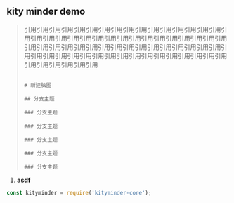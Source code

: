 ## kity minder demo

> 引用引用引用引用引用引用引用引用引用引用引用引用引用引用引用引用引用引用引用引用引用引用引用引用引用引用引用引用引用引用引用引用引用引用引用引用引用引用引用引用引用引用引用引用引用引用引用引用引用引用引用引用引用引用引用引用引用引用引用引用引用引用引用引用引用引用引用引用引用引用引用引用
> 
> ```kityminder
> 
> # 新建脑图
> 
> ## 分支主题
> 
> ### 分支主题
> 
> ### 分支主题
> 
> ### 分支主题
> 
> ### 分支主题
> 
> ### 分支主题
> ```

1. **asdf**     
```javascript
const kityminder = require('kityminder-core');
```
